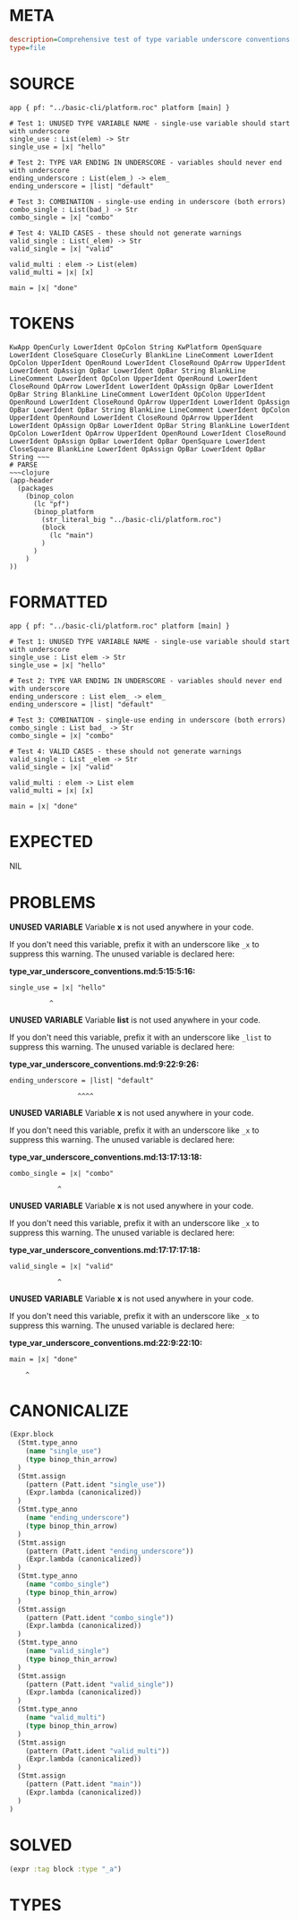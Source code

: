 # META
~~~ini
description=Comprehensive test of type variable underscore conventions
type=file
~~~
# SOURCE
~~~roc
app { pf: "../basic-cli/platform.roc" platform [main] }

# Test 1: UNUSED TYPE VARIABLE NAME - single-use variable should start with underscore
single_use : List(elem) -> Str
single_use = |x| "hello"

# Test 2: TYPE VAR ENDING IN UNDERSCORE - variables should never end with underscore
ending_underscore : List(elem_) -> elem_
ending_underscore = |list| "default"

# Test 3: COMBINATION - single-use ending in underscore (both errors)
combo_single : List(bad_) -> Str
combo_single = |x| "combo"

# Test 4: VALID CASES - these should not generate warnings
valid_single : List(_elem) -> Str
valid_single = |x| "valid"

valid_multi : elem -> List(elem)
valid_multi = |x| [x]

main = |x| "done"
~~~
# TOKENS
~~~text
KwApp OpenCurly LowerIdent OpColon String KwPlatform OpenSquare LowerIdent CloseSquare CloseCurly BlankLine LineComment LowerIdent OpColon UpperIdent OpenRound LowerIdent CloseRound OpArrow UpperIdent LowerIdent OpAssign OpBar LowerIdent OpBar String BlankLine LineComment LowerIdent OpColon UpperIdent OpenRound LowerIdent CloseRound OpArrow LowerIdent LowerIdent OpAssign OpBar LowerIdent OpBar String BlankLine LineComment LowerIdent OpColon UpperIdent OpenRound LowerIdent CloseRound OpArrow UpperIdent LowerIdent OpAssign OpBar LowerIdent OpBar String BlankLine LineComment LowerIdent OpColon UpperIdent OpenRound LowerIdent CloseRound OpArrow UpperIdent LowerIdent OpAssign OpBar LowerIdent OpBar String BlankLine LowerIdent OpColon LowerIdent OpArrow UpperIdent OpenRound LowerIdent CloseRound LowerIdent OpAssign OpBar LowerIdent OpBar OpenSquare LowerIdent CloseSquare BlankLine LowerIdent OpAssign OpBar LowerIdent OpBar String ~~~
# PARSE
~~~clojure
(app-header
  (packages
    (binop_colon
      (lc "pf")
      (binop_platform
        (str_literal_big "../basic-cli/platform.roc")
        (block
          (lc "main")
        )
      )
    )
))
~~~
# FORMATTED
~~~roc
app { pf: "../basic-cli/platform.roc" platform [main] }

# Test 1: UNUSED TYPE VARIABLE NAME - single-use variable should start with underscore
single_use : List elem -> Str
single_use = |x| "hello"

# Test 2: TYPE VAR ENDING IN UNDERSCORE - variables should never end with underscore
ending_underscore : List elem_ -> elem_
ending_underscore = |list| "default"

# Test 3: COMBINATION - single-use ending in underscore (both errors)
combo_single : List bad_ -> Str
combo_single = |x| "combo"

# Test 4: VALID CASES - these should not generate warnings
valid_single : List _elem -> Str
valid_single = |x| "valid"

valid_multi : elem -> List elem
valid_multi = |x| [x]

main = |x| "done"
~~~
# EXPECTED
NIL
# PROBLEMS
**UNUSED VARIABLE**
Variable **x** is not used anywhere in your code.

If you don't need this variable, prefix it with an underscore like `_x` to suppress this warning.
The unused variable is declared here:

**type_var_underscore_conventions.md:5:15:5:16:**
```roc
single_use = |x| "hello"
```
              ^


**UNUSED VARIABLE**
Variable **list** is not used anywhere in your code.

If you don't need this variable, prefix it with an underscore like `_list` to suppress this warning.
The unused variable is declared here:

**type_var_underscore_conventions.md:9:22:9:26:**
```roc
ending_underscore = |list| "default"
```
                     ^^^^


**UNUSED VARIABLE**
Variable **x** is not used anywhere in your code.

If you don't need this variable, prefix it with an underscore like `_x` to suppress this warning.
The unused variable is declared here:

**type_var_underscore_conventions.md:13:17:13:18:**
```roc
combo_single = |x| "combo"
```
                ^


**UNUSED VARIABLE**
Variable **x** is not used anywhere in your code.

If you don't need this variable, prefix it with an underscore like `_x` to suppress this warning.
The unused variable is declared here:

**type_var_underscore_conventions.md:17:17:17:18:**
```roc
valid_single = |x| "valid"
```
                ^


**UNUSED VARIABLE**
Variable **x** is not used anywhere in your code.

If you don't need this variable, prefix it with an underscore like `_x` to suppress this warning.
The unused variable is declared here:

**type_var_underscore_conventions.md:22:9:22:10:**
```roc
main = |x| "done"
```
        ^


# CANONICALIZE
~~~clojure
(Expr.block
  (Stmt.type_anno
    (name "single_use")
    (type binop_thin_arrow)
  )
  (Stmt.assign
    (pattern (Patt.ident "single_use"))
    (Expr.lambda (canonicalized))
  )
  (Stmt.type_anno
    (name "ending_underscore")
    (type binop_thin_arrow)
  )
  (Stmt.assign
    (pattern (Patt.ident "ending_underscore"))
    (Expr.lambda (canonicalized))
  )
  (Stmt.type_anno
    (name "combo_single")
    (type binop_thin_arrow)
  )
  (Stmt.assign
    (pattern (Patt.ident "combo_single"))
    (Expr.lambda (canonicalized))
  )
  (Stmt.type_anno
    (name "valid_single")
    (type binop_thin_arrow)
  )
  (Stmt.assign
    (pattern (Patt.ident "valid_single"))
    (Expr.lambda (canonicalized))
  )
  (Stmt.type_anno
    (name "valid_multi")
    (type binop_thin_arrow)
  )
  (Stmt.assign
    (pattern (Patt.ident "valid_multi"))
    (Expr.lambda (canonicalized))
  )
  (Stmt.assign
    (pattern (Patt.ident "main"))
    (Expr.lambda (canonicalized))
  )
)
~~~
# SOLVED
~~~clojure
(expr :tag block :type "_a")
~~~
# TYPES
~~~roc
~~~
